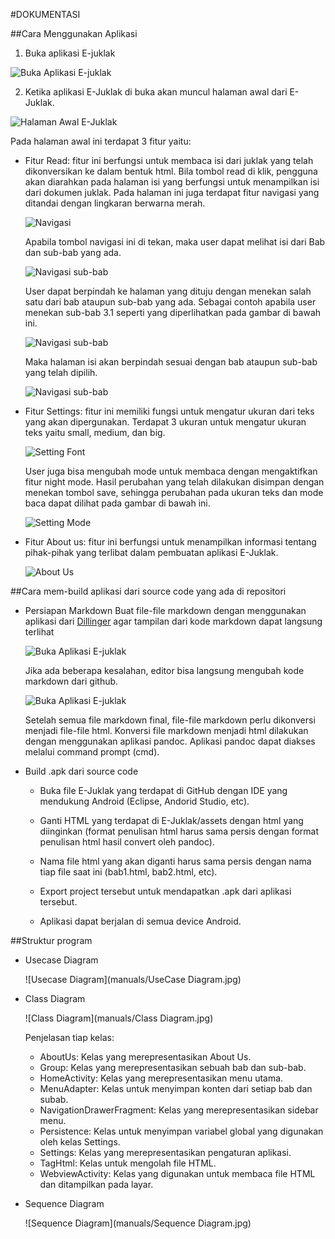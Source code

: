 #DOKUMENTASI

##Cara Menggunakan Aplikasi

1. Buka aplikasi E-juklak

  ![Buka Aplikasi E-juklak](manuals/manual1.jpg)

2. Ketika aplikasi E-Juklak di buka akan muncul halaman awal dari E-Juklak.

  ![Halaman Awal E-Juklak](manuals/manual2.jpg)

  Pada halaman awal ini terdapat 3 fitur yaitu:
  - Fitur Read: fitur ini berfungsi untuk membaca isi dari juklak yang telah dikonversikan ke dalam bentuk html. Bila tombol read di klik, pengguna akan diarahkan pada halaman isi yang berfungsi untuk menampilkan isi dari dokumen juklak. Pada halaman ini juga terdapat fitur navigasi yang ditandai dengan lingkaran berwarna merah.

    ![Navigasi](manuals/manual3.jpg)

    Apabila tombol navigasi ini di tekan, maka user dapat melihat isi dari Bab dan sub-bab yang ada.

    ![Navigasi sub-bab](manuals/manual4.jpg)

    User dapat berpindah ke halaman yang dituju dengan menekan salah satu dari bab ataupun sub-bab yang ada. Sebagai contoh apabila user menekan sub-bab 3.1 seperti yang diperlihatkan pada gambar di bawah ini.

    ![Navigasi sub-bab](manuals/manual5.jpg)

    Maka halaman isi akan berpindah sesuai dengan bab ataupun sub-bab yang telah dipilih.

    ![Navigasi sub-bab](manuals/manual6.jpg)

  - Fitur Settings: fitur ini memiliki fungsi untuk mengatur ukuran dari teks yang akan dipergunakan. Terdapat 3 ukuran untuk mengatur ukuran teks yaitu small, medium, dan big.

    ![Setting Font](manuals/manual7.jpg)

    User juga bisa mengubah mode untuk membaca dengan mengaktifkan fitur night mode. Hasil perubahan yang telah dilakukan disimpan dengan menekan tombol save, sehingga perubahan pada ukuran teks dan mode baca dapat dilihat pada gambar di bawah ini.

    ![Setting Mode](manuals/manual8.jpg)

  - Fitur About us: fitur ini berfungsi untuk menampilkan informasi tentang pihak-pihak yang terlibat dalam pembuatan aplikasi E-Juklak.

    ![About Us](manuals/manual9.jpg)

##Cara mem-build aplikasi dari source code yang ada di repositori

- Persiapan Markdown
  Buat file-file markdown dengan menggunakan aplikasi dari [Dillinger](http://dillinger.io/) agar tampilan dari kode markdown dapat langsung terlihat

  ![Buka Aplikasi E-juklak](manuals/dillinger.jpg)

  Jika ada beberapa kesalahan, editor bisa langsung mengubah kode markdown dari github.

  ![Buka Aplikasi E-juklak](manuals/editdarigithub.jpg)

  Setelah semua file markdown final, file-file markdown perlu dikonversi menjadi file-file html. Konversi file markdown menjadi html dilakukan dengan menggunakan aplikasi pandoc. Aplikasi pandoc dapat diakses melalui command prompt (cmd).
  
- Build .apk dari source code
  - Buka file E-Juklak yang terdapat di GitHub dengan IDE yang mendukung Android (Eclipse, Andorid Studio, etc).

  - Ganti HTML yang terdapat di E-Juklak/assets dengan html yang diinginkan (format penulisan html harus sama persis dengan format penulisan html hasil convert oleh pandoc).

  - Nama file html yang akan diganti harus sama persis dengan nama tiap file saat ini (bab1.html, bab2.html, etc).

  - Export project tersebut untuk mendapatkan .apk dari aplikasi tersebut.

  - Aplikasi dapat berjalan di semua device Android.

##Struktur program

- Usecase Diagram

  ![Usecase Diagram](manuals/UseCase Diagram.jpg)

- Class Diagram

  ![Class Diagram](manuals/Class Diagram.jpg)
  
  Penjelasan tiap kelas:
  - AboutUs: Kelas yang merepresentasikan About Us.
  - Group: Kelas yang merepresentasikan sebuah bab dan sub-bab.
  - HomeActivity: Kelas yang merepresentasikan menu utama.
  - MenuAdapter: Kelas untuk menyimpan konten dari setiap bab dan subab.
  - NavigationDrawerFragment: Kelas yang merepresentasikan sidebar menu.
  - Persistence: Kelas untuk menyimpan variabel global yang digunakan oleh kelas Settings.
  - Settings: Kelas yang merepresentasikan pengaturan aplikasi.
  - TagHtml: Kelas untuk mengolah file HTML.
  - WebviewActivity: Kelas yang digunakan untuk membaca file HTML dan ditampilkan pada layar.

- Sequence Diagram

  ![Sequence Diagram](manuals/Sequence Diagram.jpg)

